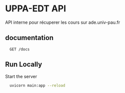 
# UPPA-EDT API

API interne pour récuperer les cours sur ade.univ-pau.fr




## documentation

```http
  GET /docs
```




## Run Locally

Start the server

```bash
  uvicorn main:app --reload
```

